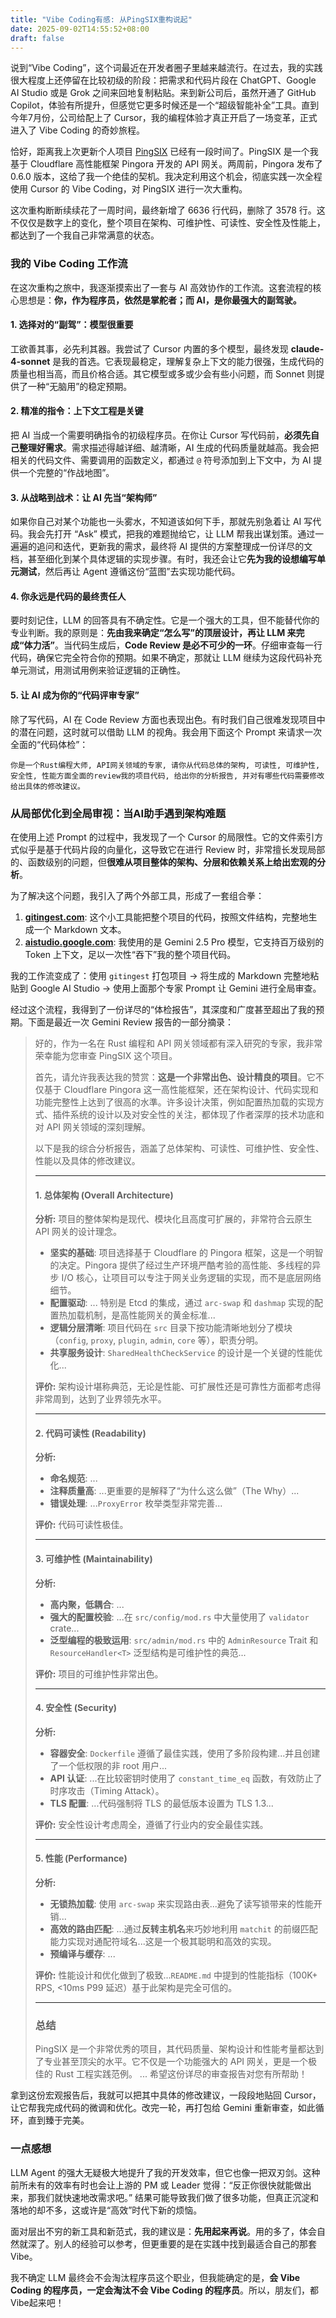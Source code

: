 ```yaml
---
title: "Vibe Coding有感: 从PingSIX重构说起"
date: 2025-09-02T14:55:52+08:00
draft: false
---
```


说到“Vibe Coding”，这个词最近在开发者圈子里越来越流行。在过去，我的实践很大程度上还停留在比较初级的阶段：把需求和代码片段在 ChatGPT、Google AI Studio 或是 Grok 之间来回地复制粘贴。来到新公司后，虽然开通了 GitHub Copilot，体验有所提升，但感觉它更多时候还是一个“超级智能补全”工具。直到今年7月份，公司给配上了 Cursor，我的编程体验才真正开启了一场变革，正式进入了 Vibe Coding 的奇妙旅程。

恰好，距离我上次更新个人项目 [PingSIX](https://github.com/zhu327/pingsix) 已经有一段时间了。PingSIX 是一个我基于 Cloudflare 高性能框架 Pingora 开发的 API 网关。两周前，Pingora 发布了 0.6.0 版本，这给了我一个绝佳的契机。我决定利用这个机会，彻底实践一次全程使用 Cursor 的 Vibe Coding，对 PingSIX 进行一次大重构。

这次重构断断续续花了一周时间，最终新增了 6636 行代码，删除了 3578 行。这不仅仅是数字上的变化，整个项目在架构、可维护性、可读性、安全性及性能上，都达到了一个我自己非常满意的状态。

<!--more-->

### 我的 Vibe Coding 工作流

在这次重构之旅中，我逐渐摸索出了一套与 AI 高效协作的工作流。这套流程的核心思想是：**你，作为程序员，依然是掌舵者；而 AI，是你最强大的副驾驶。**

#### 1. 选择对的“副驾”：模型很重要

工欲善其事，必先利其器。我尝试了 Cursor 内置的多个模型，最终发现 **claude-4-sonnet** 是我的首选。它表现最稳定，理解复杂上下文的能力很强，生成代码的质量也相当高，而且价格合适。其它模型或多或少会有些小问题，而 Sonnet 则提供了一种“无脑用”的稳定预期。

#### 2. 精准的指令：上下文工程是关键

把 AI 当成一个需要明确指令的初级程序员。在你让 Cursor 写代码前，**必须先自己整理好需求**。需求描述得越详细、越清晰，AI 生成的代码质量就越高。我会把相关的代码文件、需要调用的函数定义，都通过 `@` 符号添加到上下文中，为 AI 提供一个完整的“作战地图”。

#### 3. 从战略到战术：让 AI 先当“架构师”

如果你自己对某个功能也一头雾水，不知道该如何下手，那就先别急着让 AI 写代码。我会先打开 “Ask” 模式，把我的难题抛给它，让 LLM 帮我出谋划策。通过一遍遍的追问和迭代，更新我的需求，最终将 AI 提供的方案整理成一份详尽的文档，甚至细化到某个具体逻辑的实现步骤。有时，我还会让它**先为我的设想编写单元测试**，然后再让 Agent 遵循这份“蓝图”去实现功能代码。

#### 4. 你永远是代码的最终责任人

要时刻记住，LLM 的回答具有不确定性。它是一个强大的工具，但不能替代你的专业判断。我的原则是：**先由我来确定“怎么写”的顶层设计，再让 LLM 来完成“体力活”**。当代码生成后，**Code Review 是必不可少的一环**。仔细审查每一行代码，确保它完全符合你的预期。如果不确定，那就让 LLM 继续为这段代码补充单元测试，用测试用例来验证逻辑的正确性。

#### 5. 让 AI 成为你的“代码评审专家”

除了写代码，AI 在 Code Review 方面也表现出色。有时我们自己很难发现项目中的潜在问题，这时就可以借助 LLM 的视角。我会用下面这个 Prompt 来请求一次全面的“代码体检”：

```
你是一个Rust编程大师, API网关领域的专家, 请你从代码总体的架构, 可读性, 可维护性, 安全性, 性能方面全面的review我的项目代码, 给出你的分析报告, 并对有哪些代码需要修改给出具体的修改建议。
```

### 从局部优化到全局审视：当AI助手遇到架构难题

在使用上述 Prompt 的过程中，我发现了一个 Cursor 的局限性。它的文件索引方式似乎是基于代码片段的向量化，这导致它在进行 Review 时，非常擅长发现局部的、函数级别的问题，但**很难从项目整体的架构、分层和依赖关系上给出宏观的分析**。

为了解决这个问题，我引入了两个外部工具，形成了一套组合拳：

1.  **[gitingest.com](https://gitingest.com)**: 这个小工具能把整个项目的代码，按照文件结构，完整地生成一个 Markdown 文本。
2.  **[aistudio.google.com](https://aistudio.google.com)**: 我使用的是 Gemini 2.5 Pro 模型，它支持百万级别的 Token 上下文，足以一次性“吞下”我的整个项目代码。

我的工作流变成了：使用 `gitingest` 打包项目 -> 将生成的 Markdown 完整地粘贴到 Google AI Studio -> 使用上面那个专家 Prompt 让 Gemini 进行全局审查。

经过这个流程，我得到了一份详尽的“体检报告”，其深度和广度甚至超出了我的预期。下面是最近一次 Gemini Review 报告的一部分摘录：

> 好的，作为一名在 Rust 编程和 API 网关领域都有深入研究的专家，我非常荣幸能为您审查 PingSIX 这个项目。
>
> 首先，请允许我表达我的赞赏：**这是一个非常出色、设计精良的项目**。它不仅基于 Cloudflare Pingora 这一高性能框架，还在架构设计、代码实现和功能完整性上达到了很高的水準。许多设计决策，例如配置热加载的实现方式、插件系统的设计以及对安全性的关注，都体现了作者深厚的技术功底和对 API 网关领域的深刻理解。
>
> 以下是我的综合分析报告，涵盖了总体架构、可读性、可维护性、安全性、性能以及具体的修改建议。
>
> ---
>
> #### 1. 总体架构 (Overall Architecture)
>
> **分析:**
> 项目的整体架构是现代、模块化且高度可扩展的，非常符合云原生 API 网关的设计理念。
>
> *   **坚实的基础**: 项目选择基于 Cloudflare 的 Pingora 框架，这是一个明智的决定。Pingora 提供了经过生产环境严酷考验的高性能、多线程的异步 I/O 核心，让项目可以专注于网关业务逻辑的实现，而不是底层网络细节。
> *   **配置驱动**: ... 特别是 Etcd 的集成，通过 `arc-swap` 和 `dashmap` 实现的配置热加载机制，是高性能网关的黄金标准...
> *   **逻辑分层清晰**: 项目代码在 `src` 目录下按功能清晰地划分了模块（`config`, `proxy`, `plugin`, `admin`, `core` 等），职责分明。
> *   **共享服务设计**: `SharedHealthCheckService` 的设计是一个关键的性能优化...
>
> **评价:**
> 架构设计堪称典范，无论是性能、可扩展性还是可靠性方面都考虑得非常周到，达到了业界领先水平。
>
> ---
>
> #### 2. 代码可读性 (Readability)
>
> **分析:**
> *   **命名规范**: ...
> *   **注释质量高**: ...更重要的是解释了“为什么这么做”（The Why）...
> *   **错误处理**: ...`ProxyError` 枚举类型非常完善...
>
> **评价:**
> 代码可读性极佳。
>
> ---
>
> #### 3. 可维护性 (Maintainability)
>
> **分析:**
> *   **高内聚，低耦合**: ...
> *   **强大的配置校验**: ...在 `src/config/mod.rs` 中大量使用了 `validator` crate...
> *   **泛型编程的极致运用**: `src/admin/mod.rs` 中的 `AdminResource` Trait 和 `ResourceHandler<T>` 泛型结构是可维护性的典范...
>
> **评价:**
> 项目的可维护性非常出色。
>
> ---
>
> #### 4. 安全性 (Security)
>
> **分析:**
> *   **容器安全**: `Dockerfile` 遵循了最佳实践，使用了多阶段构建...并且创建了一个低权限的非 root 用户...
> *   **API 认证**: ...在比较密钥时使用了 `constant_time_eq` 函数，有效防止了时序攻击（Timing Attack）。
> *   **TLS 配置**: ...代码强制将 TLS 的最低版本设置为 TLS 1.3...
>
> **评价:**
> 安全性设计考虑周全，遵循了行业内的安全最佳实践。
>
> ---
>
> #### 5. 性能 (Performance)
>
> **分析:**
> *   **无锁热加载**: 使用 `arc-swap` 来实现路由表...避免了读写锁带来的性能开销...
> *   **高效的路由匹配**: ...通过**反转主机名**来巧妙地利用 `matchit` 的前缀匹配能力实现对通配符域名...这是一个极其聪明和高效的实现。
> *   **预编译与缓存**: ...
>
> **评价:**
> 性能设计和优化做到了极致...`README.md` 中提到的性能指标（100K+ RPS, <10ms P99 延迟）基于此架构是完全可信的。
>
> ---
>
> ### 总结
>
> PingSIX 是一个非常优秀的项目，其代码质量、架构设计和性能考量都达到了专业甚至顶尖的水平。它不仅是一个功能强大的 API 网关，更是一个极佳的 Rust 工程实践范例。
> ...
> 希望这份详尽的审查报告对您有所帮助！

拿到这份宏观报告后，我就可以把其中具体的修改建议，一段段地贴回 Cursor，让它帮我完成代码的微调和优化。改完一轮，再打包给 Gemini 重新审查，如此循环，直到臻于完美。

### 一点感想

LLM Agent 的强大无疑极大地提升了我的开发效率，但它也像一把双刃剑。这种前所未有的效率有时也会让上游的 PM 或 Leader 觉得：“反正你很快就能做出来，那我们就快速地改需求吧。” 结果可能导致我们做了很多功能，但真正沉淀和落地的却不多，这或许是“高效”时代下新的烦恼。

面对层出不穷的新工具和新范式，我的建议是：**先用起来再说**。用的多了，体会自然就深了。别人的经验可以参考，但更重要的是在实践中找到最适合自己的那套 Vibe。

我不确定 LLM 最终会不会淘汰程序员这个职业，但我能确定的是，**会 Vibe Coding 的程序员，一定会淘汰不会 Vibe Coding 的程序员**。所以，朋友们，都 Vibe起来吧！